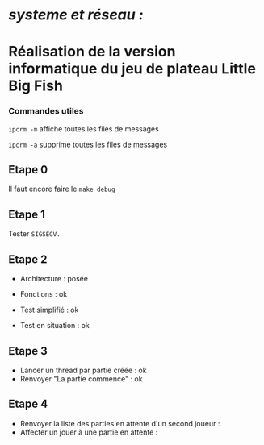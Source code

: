 # *systeme et réseau :*
# Réalisation de la version informatique du jeu de plateau Little Big Fish

### Commandes utiles
`ipcrm -m` affiche toutes les files de messages

`ipcrm -a` supprime toutes les files de messages

## Etape 0

Il faut encore faire le  `make debug`

## Etape 1

Tester `SIGSEGV.`

## Etape 2

* Architecture : posée

* Fonctions : ok

* Test simplifié : ok

* Test en situation : ok

## Etape 3

* Lancer un thread par partie créée : ok
* Renvoyer "La partie commence" : ok

## Etape 4

* Renvoyer la liste des parties en attente d'un second joueur :
* Affecter un jouer à une partie en attente :
